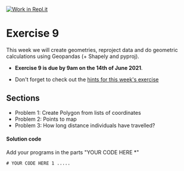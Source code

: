 [![Work in Repl.it](https://classroom.github.com/assets/work-in-replit-14baed9a392b3a25080506f3b7b6d57f295ec2978f6f33ec97e36a161684cbe9.svg)](https://classroom.github.com/online_ide?assignment_repo_id=4871223&assignment_repo_type=AssignmentRepo)
# Exercise 9

This week we will create geometries, reproject data and do geometric calculations using Geopandas (+ Shapely and pyproj).


- **Exercise 9 is due by 9am on the 14th of June 2021**.

- Don't forget to check out the [hints for this week's exercise](https://autogis-site.readthedocs.io/en/latest/lessons/L2/exercise-2.html#hints)

## Sections

 - Problem 1: Create Polygon from lists of coordinates
 - Problem 2: Points to map
 - Problem 3: How long distance individuals have travelled? 
 

#### Solution code 
Add your programs in the parts "YOUR CODE HERE *" 

```
# YOUR CODE HERE 1 .....
```


 
 
 
  
